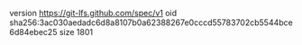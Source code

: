 version https://git-lfs.github.com/spec/v1
oid sha256:3ac030aedadc6d8a8107b0a62388267e0cccd55783702cb5544bce6d84ebec25
size 1801
